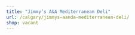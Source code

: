 ```yaml
---
title: "Jimmy’s A&A Mediterr­anean Deli"
url: /calgary/jimmys-aanda-mediterranean-deli/
shop: vacant
---
```

